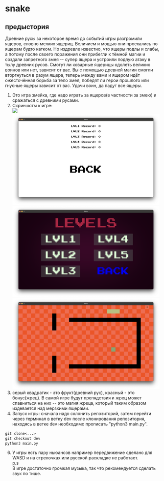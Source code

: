 # snake
## предыстория
Древние русы за некоторое время до событий игры разгромили ящеров, словно мелких ящериц. Величием и мощью они проехались по ящерам будто катком. Но издревле известно, что ящеры подлы и слабы, а потому после своего поражения они прибегли к тёмной магии и создали запретного змея -- супер ящера и устроили подлую атаку в тылу древних русов. Смогут ли коварные ящерицы одолеть великих воинов или нет, зависит от вас. Вы с помощью древней магии смогли вторгнуться в разум ящера, теперь между вами и ящером идёт ожесточённая борьба за тело змея, победят ли герои прошлого или гнусные ящеры зависит от вас. Удачи воин, да падут все ящеры.
1. Это игра змейка, где надо играть за ящеров(в частности за змею) и сражаться с древними русами. <br/>
2. Скриншоты к игре:<br/>
![](pictures/screen1.png) <br/>
![](pictures/screen2.png) <br/>
![](pictures/screen3.png) <br/>
![](pictures/screen4.png) <br/>
4. серый квадратик - это фрукт(древний рус), красный - это бонус(жрец). В самой игре будут препядствия и жрец может спавниться на них -- это магия жреца, который таким образом издевается над мерзкими ящерами.<br/>
5. Запуск игры: сначала надо склонить репозиторий, затем перейти через терминал в ветку dev после клонирования репозитория, находясь в ветке dev необходимо прописать "python3 main.py".<br/>
```shell
git clone<...>
git checkout dev
python3 main.py
```
6. У игры есть пару ньюансов например передвижение сделано для WASD и на стрелочках или русской раскладке не работает.<br/>
p.s<br/>
В игре достаточно громкая музыка, так что рекомендуется сделать звук по тише.
